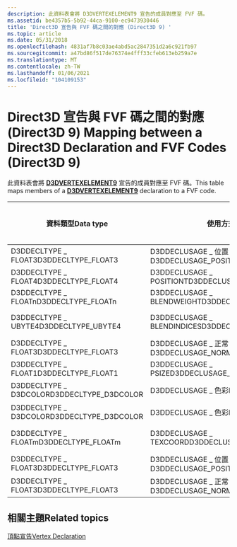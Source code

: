 ```yaml
---
description: 此資料表會將 D3DVERTEXELEMENT9 宣告的成員對應至 FVF 碼。
ms.assetid: be4357b5-5b92-44ca-9100-ec9473930446
title: 'Direct3D 宣告與 FVF 碼之間的對應 (Direct3D 9) '
ms.topic: article
ms.date: 05/31/2018
ms.openlocfilehash: 4831af7b8c03ae4abd5ac2847351d2a6c921fb97
ms.sourcegitcommit: a47bd86f517de76374e4fff33cfeb613eb259a7e
ms.translationtype: MT
ms.contentlocale: zh-TW
ms.lasthandoff: 01/06/2021
ms.locfileid: "104109153"
---
```

# <a name="mapping-between-a-direct3d-declaration-and-fvf-codes-direct3d-9"></a><span data-ttu-id="4738e-103">Direct3D 宣告與 FVF 碼之間的對應 (Direct3D 9) </span><span class="sxs-lookup"><span data-stu-id="4738e-103">Mapping between a Direct3D Declaration and FVF Codes (Direct3D 9)</span></span>

<span data-ttu-id="4738e-104">此資料表會將 [**D3DVERTEXELEMENT9**](d3dvertexelement9.md) 宣告的成員對應至 FVF 碼。</span><span class="sxs-lookup"><span data-stu-id="4738e-104">This table maps members of a [**D3DVERTEXELEMENT9**](d3dvertexelement9.md) declaration to a FVF code.</span></span>



| <span data-ttu-id="4738e-105">資料類型</span><span class="sxs-lookup"><span data-stu-id="4738e-105">Data type</span></span>             | <span data-ttu-id="4738e-106">使用方式</span><span class="sxs-lookup"><span data-stu-id="4738e-106">Usage</span></span>                      | <span data-ttu-id="4738e-107">使用方式索引</span><span class="sxs-lookup"><span data-stu-id="4738e-107">Usage index</span></span> | <span data-ttu-id="4738e-108">FVF</span><span class="sxs-lookup"><span data-stu-id="4738e-108">FVF</span></span>                       |
|-----------------------|----------------------------|-------------|---------------------------|
| <span data-ttu-id="4738e-109">D3DDECLTYPE \_ FLOAT3</span><span class="sxs-lookup"><span data-stu-id="4738e-109">D3DDECLTYPE\_FLOAT3</span></span>   | <span data-ttu-id="4738e-110">D3DDECLUSAGE \_ 位置</span><span class="sxs-lookup"><span data-stu-id="4738e-110">D3DDECLUSAGE\_POSITION</span></span>     | <span data-ttu-id="4738e-111">0</span><span class="sxs-lookup"><span data-stu-id="4738e-111">0</span></span>           | <span data-ttu-id="4738e-112">D3DFVF \_ XYZ</span><span class="sxs-lookup"><span data-stu-id="4738e-112">D3DFVF\_XYZ</span></span>               |
| <span data-ttu-id="4738e-113">D3DDECLTYPE \_ FLOAT4</span><span class="sxs-lookup"><span data-stu-id="4738e-113">D3DDECLTYPE\_FLOAT4</span></span>   | <span data-ttu-id="4738e-114">D3DDECLUSAGE \_ POSITIONT</span><span class="sxs-lookup"><span data-stu-id="4738e-114">D3DDECLUSAGE\_POSITIONT</span></span>    | <span data-ttu-id="4738e-115">0</span><span class="sxs-lookup"><span data-stu-id="4738e-115">0</span></span>           | <span data-ttu-id="4738e-116">D3DFVF \_ XYZRHW</span><span class="sxs-lookup"><span data-stu-id="4738e-116">D3DFVF\_XYZRHW</span></span>            |
| <span data-ttu-id="4738e-117">D3DDECLTYPE \_ FLOATn</span><span class="sxs-lookup"><span data-stu-id="4738e-117">D3DDECLTYPE\_FLOATn</span></span>   | <span data-ttu-id="4738e-118">D3DDECLUSAGE \_ BLENDWEIGHT</span><span class="sxs-lookup"><span data-stu-id="4738e-118">D3DDECLUSAGE\_BLENDWEIGHT</span></span>  | <span data-ttu-id="4738e-119">0</span><span class="sxs-lookup"><span data-stu-id="4738e-119">0</span></span>           | <span data-ttu-id="4738e-120">D3DFVF \_ XYZBn</span><span class="sxs-lookup"><span data-stu-id="4738e-120">D3DFVF\_XYZBn</span></span>             |
| <span data-ttu-id="4738e-121">D3DDECLTYPE \_ UBYTE4</span><span class="sxs-lookup"><span data-stu-id="4738e-121">D3DDECLTYPE\_UBYTE4</span></span>   | <span data-ttu-id="4738e-122">D3DDECLUSAGE \_ BLENDINDICES</span><span class="sxs-lookup"><span data-stu-id="4738e-122">D3DDECLUSAGE\_BLENDINDICES</span></span> | <span data-ttu-id="4738e-123">0</span><span class="sxs-lookup"><span data-stu-id="4738e-123">0</span></span>           | <span data-ttu-id="4738e-124">D3DFVF \_ XYZB (nWeights + 1) </span><span class="sxs-lookup"><span data-stu-id="4738e-124">D3DFVF\_XYZB (nWeights+1)</span></span> |
| <span data-ttu-id="4738e-125">D3DDECLTYPE \_ FLOAT3</span><span class="sxs-lookup"><span data-stu-id="4738e-125">D3DDECLTYPE\_FLOAT3</span></span>   | <span data-ttu-id="4738e-126">D3DDECLUSAGE \_ 正常</span><span class="sxs-lookup"><span data-stu-id="4738e-126">D3DDECLUSAGE\_NORMAL</span></span>       | <span data-ttu-id="4738e-127">0</span><span class="sxs-lookup"><span data-stu-id="4738e-127">0</span></span>           | <span data-ttu-id="4738e-128">D3DFVF \_ 正常</span><span class="sxs-lookup"><span data-stu-id="4738e-128">D3DFVF\_NORMAL</span></span>            |
| <span data-ttu-id="4738e-129">D3DDECLTYPE \_ FLOAT1</span><span class="sxs-lookup"><span data-stu-id="4738e-129">D3DDECLTYPE\_FLOAT1</span></span>   | <span data-ttu-id="4738e-130">D3DDECLUSAGE \_ PSIZE</span><span class="sxs-lookup"><span data-stu-id="4738e-130">D3DDECLUSAGE\_PSIZE</span></span>        | <span data-ttu-id="4738e-131">0</span><span class="sxs-lookup"><span data-stu-id="4738e-131">0</span></span>           | <span data-ttu-id="4738e-132">D3DFVF \_ PSIZE</span><span class="sxs-lookup"><span data-stu-id="4738e-132">D3DFVF\_PSIZE</span></span>             |
| <span data-ttu-id="4738e-133">D3DDECLTYPE \_ D3DCOLOR</span><span class="sxs-lookup"><span data-stu-id="4738e-133">D3DDECLTYPE\_D3DCOLOR</span></span> | <span data-ttu-id="4738e-134">D3DDECLUSAGE \_ 色彩</span><span class="sxs-lookup"><span data-stu-id="4738e-134">D3DDECLUSAGE\_COLOR</span></span>        | <span data-ttu-id="4738e-135">0</span><span class="sxs-lookup"><span data-stu-id="4738e-135">0</span></span>           | <span data-ttu-id="4738e-136">D3DFVF \_ 擴散</span><span class="sxs-lookup"><span data-stu-id="4738e-136">D3DFVF\_DIFFUSE</span></span>           |
| <span data-ttu-id="4738e-137">D3DDECLTYPE \_ D3DCOLOR</span><span class="sxs-lookup"><span data-stu-id="4738e-137">D3DDECLTYPE\_D3DCOLOR</span></span> | <span data-ttu-id="4738e-138">D3DDECLUSAGE \_ 色彩</span><span class="sxs-lookup"><span data-stu-id="4738e-138">D3DDECLUSAGE\_COLOR</span></span>        | <span data-ttu-id="4738e-139">1</span><span class="sxs-lookup"><span data-stu-id="4738e-139">1</span></span>           | <span data-ttu-id="4738e-140">D3DFVF \_ 反光</span><span class="sxs-lookup"><span data-stu-id="4738e-140">D3DFVF\_SPECULAR</span></span>          |
| <span data-ttu-id="4738e-141">D3DDECLTYPE \_ FLOATm</span><span class="sxs-lookup"><span data-stu-id="4738e-141">D3DDECLTYPE\_FLOATm</span></span>   | <span data-ttu-id="4738e-142">D3DDECLUSAGE \_ TEXCOORD</span><span class="sxs-lookup"><span data-stu-id="4738e-142">D3DDECLUSAGE\_TEXCOORD</span></span>     | <span data-ttu-id="4738e-143">n</span><span class="sxs-lookup"><span data-stu-id="4738e-143">n</span></span>           | <span data-ttu-id="4738e-144">D3DFVF \_ TEXCOORDSIZEm (n) </span><span class="sxs-lookup"><span data-stu-id="4738e-144">D3DFVF\_TEXCOORDSIZEm(n)</span></span>  |
| <span data-ttu-id="4738e-145">D3DDECLTYPE \_ FLOAT3</span><span class="sxs-lookup"><span data-stu-id="4738e-145">D3DDECLTYPE\_FLOAT3</span></span>   | <span data-ttu-id="4738e-146">D3DDECLUSAGE \_ 位置</span><span class="sxs-lookup"><span data-stu-id="4738e-146">D3DDECLUSAGE\_POSITION</span></span>     | <span data-ttu-id="4738e-147">1</span><span class="sxs-lookup"><span data-stu-id="4738e-147">1</span></span>           | <span data-ttu-id="4738e-148">N/A</span><span class="sxs-lookup"><span data-stu-id="4738e-148">N/A</span></span>                       |
| <span data-ttu-id="4738e-149">D3DDECLTYPE \_ FLOAT3</span><span class="sxs-lookup"><span data-stu-id="4738e-149">D3DDECLTYPE\_FLOAT3</span></span>   | <span data-ttu-id="4738e-150">D3DDECLUSAGE \_ 正常</span><span class="sxs-lookup"><span data-stu-id="4738e-150">D3DDECLUSAGE\_NORMAL</span></span>       | <span data-ttu-id="4738e-151">1</span><span class="sxs-lookup"><span data-stu-id="4738e-151">1</span></span>           | <span data-ttu-id="4738e-152">N/A</span><span class="sxs-lookup"><span data-stu-id="4738e-152">N/A</span></span>                       |



 

## <a name="related-topics"></a><span data-ttu-id="4738e-153">相關主題</span><span class="sxs-lookup"><span data-stu-id="4738e-153">Related topics</span></span>

<dl> <dt>

[<span data-ttu-id="4738e-154">頂點宣告</span><span class="sxs-lookup"><span data-stu-id="4738e-154">Vertex Declaration</span></span>](vertex-declaration.md)
</dt> </dl>

 

 



